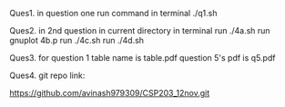 Ques1. in question one
run command in terminal ./q1.sh


Ques2. in 2nd question 
in current directory in terminal 
    run ./4a.sh run gnuplot 4b.p  run ./4c.sh    run ./4d.sh
	
	
Ques3. for question 1
	table name is table.pdf
	question 5's pdf is q5.pdf

Ques4. git repo link:   

https://github.com/avinash979309/CSP203_12nov.git
